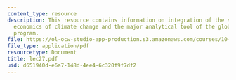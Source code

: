 ```yaml
---
content_type: resource
description: This resource contains information on integration of the science and
  economics of climate change and the major analytical tool of the global change joint
  program.
file: https://ol-ocw-studio-app-production.s3.amazonaws.com/courses/10-571j-atmospheric-physics-and-chemistry-spring-2006/d651940de6a7148d4ee46c320f9f7df2_lec27.pdf
file_type: application/pdf
resourcetype: Document
title: lec27.pdf
uid: d651940d-e6a7-148d-4ee4-6c320f9f7df2
---
```

